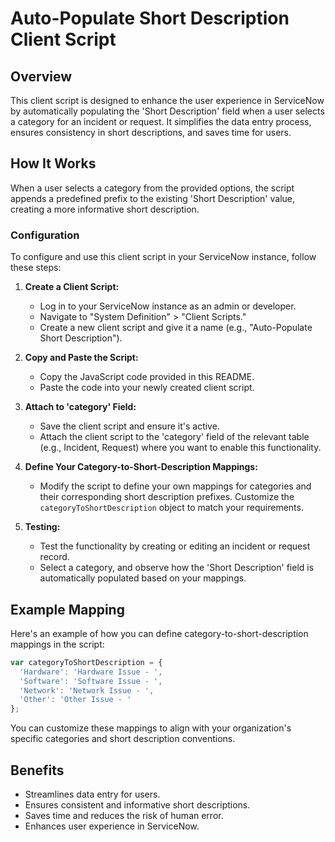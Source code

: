 
# Auto-Populate Short Description Client Script

## Overview

This client script is designed to enhance the user experience in ServiceNow by automatically populating the 'Short Description' field when a user selects a category for an incident or request. It simplifies the data entry process, ensures consistency in short descriptions, and saves time for users.

## How It Works

When a user selects a category from the provided options, the script appends a predefined prefix to the existing 'Short Description' value, creating a more informative short description.

### Configuration

To configure and use this client script in your ServiceNow instance, follow these steps:

1. **Create a Client Script:**

   - Log in to your ServiceNow instance as an admin or developer.
   - Navigate to "System Definition" > "Client Scripts."
   - Create a new client script and give it a name (e.g., "Auto-Populate Short Description").

2. **Copy and Paste the Script:**

   - Copy the JavaScript code provided in this README.
   - Paste the code into your newly created client script.

3. **Attach to 'category' Field:**

   - Save the client script and ensure it's active.
   - Attach the client script to the 'category' field of the relevant table (e.g., Incident, Request) where you want to enable this functionality.

4. **Define Your Category-to-Short-Description Mappings:**

   - Modify the script to define your own mappings for categories and their corresponding short description prefixes. Customize the `categoryToShortDescription` object to match your requirements.

5. **Testing:**

   - Test the functionality by creating or editing an incident or request record.
   - Select a category, and observe how the 'Short Description' field is automatically populated based on your mappings.

## Example Mapping

Here's an example of how you can define category-to-short-description mappings in the script:

```javascript
var categoryToShortDescription = {
  'Hardware': 'Hardware Issue - ',
  'Software': 'Software Issue - ',
  'Network': 'Network Issue - ',
  'Other': 'Other Issue - '
};
```

You can customize these mappings to align with your organization's specific categories and short description conventions.

## Benefits

- Streamlines data entry for users.
- Ensures consistent and informative short descriptions.
- Saves time and reduces the risk of human error.
- Enhances user experience in ServiceNow.
